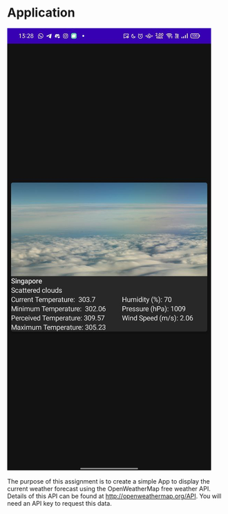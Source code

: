 # Application
!["App Demo"](./AppDemo.jpg)

The purpose of this assignment is to create a simple App to display the current weather forecast using the OpenWeatherMap free weather API.  Details of this API can be found at http://openweathermap.org/API.   You will need an API key to request this data.
